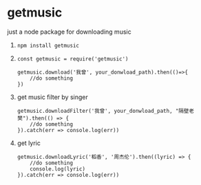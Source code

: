 # getmusic

just a node package for downloading music

1. ```npm install getmusic```

2.  
    ```
    const getmusic = require('getmusic')

    getmusic.download('我曾', your_donwload_path).then(()=>{
        //do something
    })
    ```

3. get music filter by singer

    ```
    getmusic.downloadFilter('我曾', your_donwload_path, "隔壁老樊").then(() => {
        //do something
    }).catch(err => console.log(err))
    ```

4. get lyric
    ```
    getmusic.downloadLyric('稻香', '周杰伦').then((lyric) => {
        //do something
        console.log(lyric)
    }).catch(err => console.log(err))
    ```